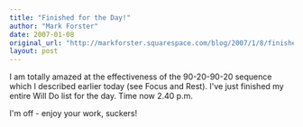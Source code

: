 ```yaml
---
title: "Finished for the Day!"
author: "Mark Forster"
date: 2007-01-08
original_url: "http://markforster.squarespace.com/blog/2007/1/8/finished-for-the-day.html"
layout: post
---
```


I am totally amazed at the effectiveness of the 90-20-90-20 sequence which I described earlier today (see Focus and Rest). I've just finished my entire Will Do list for the day. Time now 2.40 p.m.

I'm off - enjoy your work, suckers!
